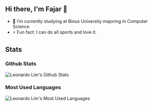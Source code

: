 
## Hi there, I'm Fajar 👋

- 🔭 I’m currently studying at Binus University majoring in Computer Science
- ⚡ Fun fact: I can do all sports and love it.

## Stats
<h3>Github Stats</h3>
<img src="https://github-readme-stats.vercel.app/api?username=leonardo-lim&theme=great-gatsby&show_icons=true&hide_border=true" alt="Leonardo Lim's Github Stats">

<h3>Most Used Languages</h3>
<img src="https://github-readme-stats.vercel.app/api/top-langs/?username=fajartd02&theme=great-gatsby&layout=compact&hide_border=true" alt="Leonardo Lim's Most Used Languages">

 
<!--

Here are some ideas to get you started:

- 🔭 I’m currently working on ...
- 🌱 I’m currently learning ...
- 👯 I’m looking to collaborate on ...
- 🤔 I’m looking for help with ...
- 💬 Ask me about ...
- 📫 How to reach me: ...
- 😄 Pronouns: ...
- ⚡ Fun fact: ...
-->
